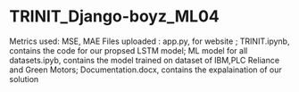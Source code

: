 # TRINIT_Django-boyz_ML04
Metrics used: MSE, MAE
Files uploaded : app.py, for website ; 
TRINIT.ipynb, contains the code for our propsed LSTM model; ML model for all datasets.ipyb, contains the model trained on dataset of IBM,PLC Reliance and Green Motors; Documentation.docx, contains the expalaination of our solution
